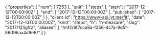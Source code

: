{
  "properties": {
    "num": [
      7253
    ],
    "unit": [
      "steps"
    ],
    "start": [
      "2017-12-12T00:00:00Z"
    ],
    "end": [
      "2017-12-13T00:00:00Z"
    ],
    "published": [
      "2017-12-13T00:00:00Z"
    ]
  },
  "client_id": "https://www-api.jvt.me/fit",
  "date": "2017-12-13T00:00:00Z",
  "kind": "steps",
  "h": "h-measure",
  "slug": "2017/12/igfrz",
  "aliases": [
    "/mf2/8f7cca8a-f256-4c7a-9d5f-89096aa4d9e8/"
  ]
}
